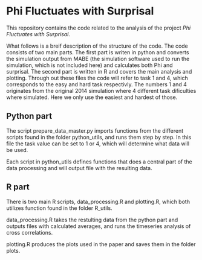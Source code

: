 # Phi Fluctuates with Surprisal
This repository contains the code related to the analysis of the project _Phi Fluctuates with Surprisal_.

What follows is a breif description of the structure of the code. The code consists of two main parts. The first part is writen in python and converts the simulation output from MABE (the simulation software used to run the simulation, which is not included here) and calculates both Phi and surprisal. The second part is written in R and covers the main analysis and plotting. Through out these files the code will refer to task 1 and 4, which corresponds to the easy and hard task respectivly. The numbers 1 and 4 originates from the original 2014 simulation where 4 different task dificulties where simulated. Here we only use the easiest and hardest of those.

## Python part
The script prepare_data_master.py imports functions from the different scripts found in the folder python_utils, and runs them step by step. In this file the task value can be set to 1 or 4, which will determine what data will be used. 

Each script in python_utils defines functions that does a central part of the data processing and will output file with the resulting data.

## R part
There is two main R scripts, data_processing.R and plotting.R, which both utilizes function found in the folder R_utils.

data_processing.R takes the restulting data from the python part and outputs files with calculated averages, and runs the timeseries analysis of cross correlations. 

plotting.R produces the plots used in the paper and saves them in the folder plots.
